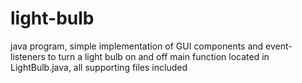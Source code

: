 # light-bulb

java program, simple implementation of GUI components and event-listeners to turn a light bulb on and off
main function located in LightBulb.java, all supporting files included
